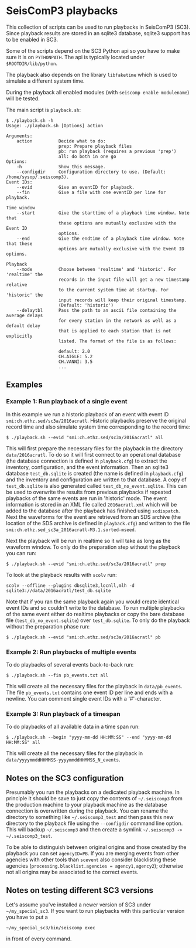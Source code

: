 # SeisComP3 playbacks

This collection of scripts can be used to run playbacks in SeisComP3 (SC3).
Since playback results are stored in an sqlite3 database, sqlite3 support has to be
enabled in SC3.

Some of the scripts depend on the SC3 Python api so you have to make sure
it is on `PYTHONPATH`. The api is typically located under `$ROOTDIR/lib/python`.

The playback also depends on the library `libfaketime` which is used to simulate
a different system time.

During the playback all enabled modules (with `seiscomp enable modulename`) will
be tested.

The main script is `playback.sh`:

    $ ./playback.sh -h
    Usage: ./playback.sh [Options] action

    Arguments:
        action          Decide what to do:
                        prep: Prepare playback files
                        pb: run playback (requires a previous 'prep')
                        all: do both in one go
    Options:
        -h              Show this message.
        --configdir     Configuration directory to use. (Default: /home/sysop/.seiscomp3).
    Event IDs:
        --evid          Give an eventID for playback.
        --fin           Give a file with one eventID per line for playback.

    Time window
        --start         Give the starttime of a playback time window. Note that
                        these options are mutually exclusive with the Event ID
                        options.
        --end           Give the endtime of a playback time window. Note that these
                        options are mutually exclusive with the Event ID options.

    Playback
        --mode          Choose between 'realtime' and 'historic'. For 'realtime' the
                        records in the input file will get a new timestamp relative
                        to the current system time at startup. For 'historic' the
                        input records will keep their original timestamp.
                        (Default: 'historic')
        --delaytbl      Pass the path to an ascii file containing the average delays
                        for every station in the network as well as a default delay
                        that is applied to each station that is not explicitly
                        listed. The format of the file is as follows:

                        default: 2.0
                        CH.AIGLE: 5.2
                        CH.VANNI: 3.5
                        ...




## Examples
### Example 1: Run playback of a single event

In this example we run a historic playback of an event with event ID
`smi:ch.ethz.sed/sc3a/2016acratl`. Historic playbacks preserve the original
record time and also simulate system time corresponding to the record time:

    $ ./playback.sh --evid "smi:ch.ethz.sed/sc3a/2016acratl" all

This will first prepare the necessary files for the playback in the directory `data/2016acratl`. To do so it will first connect to an operational database (the database connection is defined in `playback.cfg`) to extract the inventory,
configuration, and the event information. Then an sqlite3 database `test_db.sqlite`
is created (the name is defined in `playback.cfg`) and the inventory and configuration are written to that database. A copy of `test_db.sqlite` is also generated called `test_db_no_event.sqlite`. This can be
used to overwrite the results from previous playbacks if repeated playbacks of
the same events are run in 'historic' mode. The event information is stored in an
XML file called `2016acratl.xml` which will be added to the database after the
playback has finished using `scdispatch`. Next the waveforms for the event are
retrieved from an SDS archive (the location of the SDS archive is defined in
`playback.cfg`) and written to the file `smi:ch.ethz.sed_sc3a_2016acratl-M3.1.sorted-mseed`.

Next the playback will be run in realtime so it will take as long as the
waveform window. To only do the preparation step without the playback you can run:

    $ ./playback.sh --evid "smi:ch.ethz.sed/sc3a/2016acratl" prep

To look at the playback results with `scolv` run:

    scolv --offline --plugins dbsqlite3,locnll,mlh -d sqlite3://data/2016acratl/test_db.sqlite

Note that if you ran the same playback again you would create identical event IDs
and so couldn't write to the database. To run multiple playbacks of the same event
either do realtime playbacks or copy the bare database file
(`test_db_no_event.sqlite`) over `test_db.sqlite`. To only do the playback
without the preparation phase run:

    $ ./playback.sh --evid "smi:ch.ethz.sed/sc3a/2016acratl" pb

### Example 2: Run playbacks of multiple events

To do playbacks of several events back-to-back run:

    $ ./playback.sh --fin pb_events.txt all

This will create all the necessary files for the playback in `data/pb_events`.
The file `pb_events.txt` contains one event ID per line and ends with a newline.
You can comment single event IDs with a '#'-character.


### Example 3: Run playback of a timespan


To do playbacks of all available data in a time span run:

    $ ./playback.sh --begin "yyyy-mm-dd HH:MM:SS" --end "yyyy-mm-dd HH:MM:SS" all

This will create all the necessary files for the playback in `data/yyyymmddHHMMSS-yyyymmddHHMMSS_N_events`.


## Notes on the SC3 configuration

Presumably you run the playbacks on a dedicated playback machine. In principle it
should be save to just copy the contents of `~/.seiscomp3` from the production
machine to your playback machine as the database connection is overwritten during
the playback. You can rename the directory to something like `~/.seiscomp3_test`
and then pass this new directory to the playback file using the `--configdir`
command line option. This will backup `~/.seiscomp3` and then create a symlink
`~/.seiscomp3 -> ~/.seiscomp3_test`.

To be able to distinguish between original origins and those created by the playback
you can set `agencyID=PB`. If you are merging events from other agencies with
other tools than `scevent` also consider blacklisting these agencies
(`processing.blacklist.agencies = agency1,agency2`); otherwise not all origins
may be associated to the correct events.

## Notes on testing different SC3 versions

Let's assume you've installed a newer version of SC3 under `~/my_special_sc3`.
If you want to run playbacks with this particular version you have to put a

```
~/my_special_sc3/bin/seiscomp exec
```
in front of every command.
